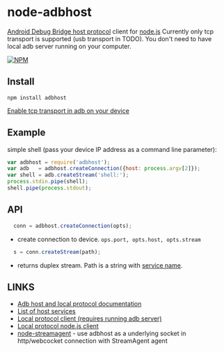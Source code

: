 # node-adbhost
[Android Debug Bridge host protocol](https://github.com/android/platform_system_core/blob/master/adb/protocol.txt) client for [node.js](http://nodejs.org)
Currently only tcp transport is supported (usb transport in TODO). You don't need to have local adb server running on your computer.

[![NPM](https://nodei.co/npm/adbhost.png?downloads=true&stars=true)](https://nodei.co/npm/adbhost/)

## Install

	npm install adbhost

[Enable tcp transport in adb on your device](http://stackoverflow.com/questions/2604727/how-can-i-connect-to-android-with-adb-over-tcp)


## Example

simple shell (pass your device IP address as a command line parameter):

```js
var adbhost = require('adbhost');
var adb   = adbhost.createConnection({host: process.argv[2]});
var shell = adb.createStream('shell:');
process.stdin.pipe(shell);
shell.pipe(process.stdout);
```

## API

```js
  conn = adbhost.createConnection(opts);
```
- create connection to device. `ops.port, opts.host, opts.stream`


```js
  s = conn.createStream(path);
```
- returns duplex stream. Path is a string with [service name](https://github.com/android/platform_system_core/blob/master/adb/SERVICES.TXT).

## LINKS
  - [Adb host and local protocol documentation](https://github.com/android/platform_system_core/blob/master/adb/protocol.txt)
  - [List of host services](https://github.com/android/platform_system_core/blob/master/adb/SERVICES.TXT)
  - [Local protocol client (requires running adb server)](https://github.com/CyberAgent/adbkit)
  - [Local protocol node.js client](https://github.com/flier/adb.js)
  - [node-streamagent](https://github.com/sidorares/node-streamagent) - use adbhost as a underlying socket in http/webcocket connection with StreamAgent agent
